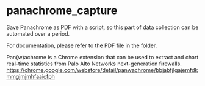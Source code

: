 # panachrome_capture

Save Panachrome as PDF with a script, so this part of data collection can be automated over a period.

For documentation, please refer to the PDF file in the folder.

Pan(w)achrome is a Chrome extension that can be used to extract and chart real-time statistics from Palo Alto Networks next-generation firewalls.
https://chrome.google.com/webstore/detail/panwachrome/bbjabfjlgajemfdkmmgjmjmhfaaicfph
